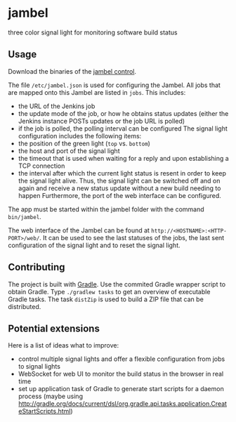 jambel
======

three color signal light for monitoring software build status

Usage
-----
Download the binaries of the [jambel control](https://github.com/downloads/jambit/jambel/jambel-1.0-SNAPSHOT.zip).

The file `/etc/jambel.json` is used for configuring the Jambel. All jobs that are mapped onto this Jambel are listed in `jobs`. This includes:
- the URL of the Jenkins job
- the update mode of the job, or how he obtains status updates (either the Jenkins instance POSTs updates or the job URL is polled)
- if the job is polled, the polling interval can be configured
The signal light configuration includes the following items:
- the position of the green light (`top` vs. `bottom`)
- the host and port of the signal light
- the timeout that is used when waiting for a reply and upon establishing a TCP connection
- the interval after which the current light status is resent in order to keep the signal light alive. Thus, the signal light can be switched off and on again and receive a new status update without a new build needing to happen
Furthermore, the port of the web interface can be configured.

The app must be started within the jambel folder with the command `bin/jambel`.

The web interface of the Jambel can be found at `http://<HOSTNAME>:<HTTP-PORT>/web/`. It can be used to see the last statuses of the jobs, the last sent configuration of the signal light and to reset the signal light.


Contributing
------------
The project is built with [Gradle](http://www.gradle.org/). Use the commited Gradle wrapper script to obtain Gradle. Type `./gradlew tasks` to get an overview of executable Gradle tasks. The task `distZip` is used to build a ZIP file that can be distributed.


Potential extensions
--------------------
Here is a list of ideas what to improve:
- control multiple signal lights and offer a flexible configuration from jobs to signal lights
- WebSocket for web UI to monitor the build status in the browser in real time
- set up application task of Gradle to generate start scripts for a daemon process (maybe using http://gradle.org/docs/current/dsl/org.gradle.api.tasks.application.CreateStartScripts.html)
